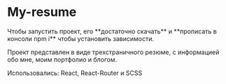 # My-resume

</p>Чтобы запустить проект, его **достаточно скачать** и **прописать в консоли npm i** чтобы установить зависимости.</p>

</p>Проект представлен в виде трехстраничного резюме, с информацией обо мне, моим портфолио и блогом.</p>

</p>Использовались: React, React-Router и SCSS</p>
